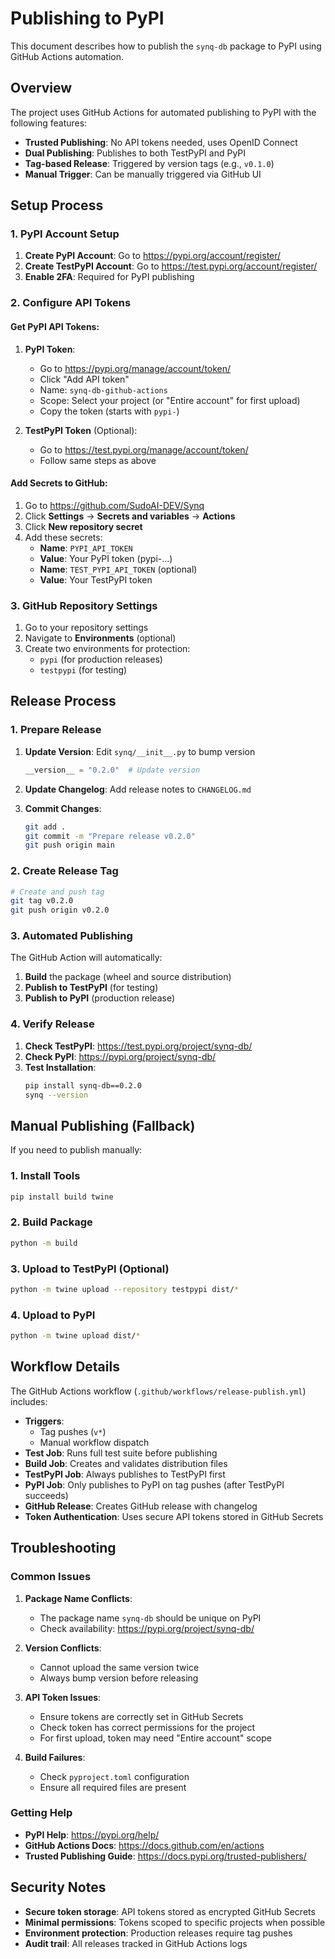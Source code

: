 # Publishing to PyPI

This document describes how to publish the `synq-db` package to PyPI using GitHub Actions automation.

## Overview

The project uses GitHub Actions for automated publishing to PyPI with the following features:
- **Trusted Publishing**: No API tokens needed, uses OpenID Connect
- **Dual Publishing**: Publishes to both TestPyPI and PyPI  
- **Tag-based Release**: Triggered by version tags (e.g., `v0.1.0`)
- **Manual Trigger**: Can be manually triggered via GitHub UI

## Setup Process

### 1. PyPI Account Setup

1. **Create PyPI Account**: Go to https://pypi.org/account/register/
2. **Create TestPyPI Account**: Go to https://test.pypi.org/account/register/
3. **Enable 2FA**: Required for PyPI publishing

### 2. Configure API Tokens

#### Get PyPI API Tokens:
1. **PyPI Token**:
   - Go to https://pypi.org/manage/account/token/
   - Click "Add API token"
   - Name: `synq-db-github-actions`
   - Scope: Select your project (or "Entire account" for first upload)
   - Copy the token (starts with `pypi-`)

2. **TestPyPI Token** (Optional):
   - Go to https://test.pypi.org/manage/account/token/
   - Follow same steps as above

#### Add Secrets to GitHub:
1. Go to https://github.com/SudoAI-DEV/Synq
2. Click **Settings** → **Secrets and variables** → **Actions**
3. Click **New repository secret**
4. Add these secrets:
   - **Name**: `PYPI_API_TOKEN`
   - **Value**: Your PyPI token (pypi-...)
   - **Name**: `TEST_PYPI_API_TOKEN` (optional)
   - **Value**: Your TestPyPI token

### 3. GitHub Repository Settings

1. Go to your repository settings
2. Navigate to **Environments** (optional)
3. Create two environments for protection:
   - `pypi` (for production releases)
   - `testpypi` (for testing)

## Release Process

### 1. Prepare Release

1. **Update Version**: Edit `synq/__init__.py` to bump version
   ```python
   __version__ = "0.2.0"  # Update version
   ```

2. **Update Changelog**: Add release notes to `CHANGELOG.md`

3. **Commit Changes**:
   ```bash
   git add .
   git commit -m "Prepare release v0.2.0"
   git push origin main
   ```

### 2. Create Release Tag

```bash
# Create and push tag
git tag v0.2.0
git push origin v0.2.0
```

### 3. Automated Publishing

The GitHub Action will automatically:
1. **Build** the package (wheel and source distribution)
2. **Publish to TestPyPI** (for testing)
3. **Publish to PyPI** (production release)

### 4. Verify Release

1. **Check TestPyPI**: https://test.pypi.org/project/synq-db/
2. **Check PyPI**: https://pypi.org/project/synq-db/
3. **Test Installation**:
   ```bash
   pip install synq-db==0.2.0
   synq --version
   ```

## Manual Publishing (Fallback)

If you need to publish manually:

### 1. Install Tools
```bash
pip install build twine
```

### 2. Build Package
```bash
python -m build
```

### 3. Upload to TestPyPI (Optional)
```bash
python -m twine upload --repository testpypi dist/*
```

### 4. Upload to PyPI
```bash
python -m twine upload dist/*
```

## Workflow Details

The GitHub Actions workflow (`.github/workflows/release-publish.yml`) includes:

- **Triggers**: 
  - Tag pushes (`v*`)
  - Manual workflow dispatch
- **Test Job**: Runs full test suite before publishing
- **Build Job**: Creates and validates distribution files
- **TestPyPI Job**: Always publishes to TestPyPI first
- **PyPI Job**: Only publishes to PyPI on tag pushes (after TestPyPI succeeds)
- **GitHub Release**: Creates GitHub release with changelog
- **Token Authentication**: Uses secure API tokens stored in GitHub Secrets

## Troubleshooting

### Common Issues

1. **Package Name Conflicts**: 
   - The package name `synq-db` should be unique on PyPI
   - Check availability: https://pypi.org/project/synq-db/

2. **Version Conflicts**:
   - Cannot upload the same version twice
   - Always bump version before releasing

3. **API Token Issues**:
   - Ensure tokens are correctly set in GitHub Secrets
   - Check token has correct permissions for the project
   - For first upload, token may need "Entire account" scope

4. **Build Failures**:
   - Check `pyproject.toml` configuration
   - Ensure all required files are present

### Getting Help

- **PyPI Help**: https://pypi.org/help/
- **GitHub Actions Docs**: https://docs.github.com/en/actions
- **Trusted Publishing Guide**: https://docs.pypi.org/trusted-publishers/

## Security Notes

- **Secure token storage**: API tokens stored as encrypted GitHub Secrets
- **Minimal permissions**: Tokens scoped to specific projects when possible
- **Environment protection**: Production releases require tag pushes
- **Audit trail**: All releases tracked in GitHub Actions logs